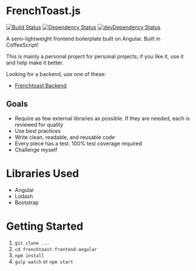 FrenchToast.js
==============

[![Build Status](https://travis-ci.org/peterdemartini/frenchtoast-frontend-angular.svg?branch=master)](https://travis-ci.org/peterdemartini/frenchtoast-frontend-angular)
[![Dependency Status](https://david-dm.org/peterdemartini/frenchtoast-frontend-angular.svg?theme=shields.io)](https://david-dm.org/peterdemartini/frenchtoast-frontend-angular)
[![devDependency Status](https://david-dm.org/peterdemartini/frenchtoast-frontend-angular/dev-status.svg?theme=shields.io)](https://david-dm.org/peterdemartini/frenchtoast-frontend-angular#info=devDependencies)

A semi-lightweight frontend boilerplate built on Angular. Built in CoffeeScript!

This is mainly a personal project for personal projects; if you like it, use it and help make it better.

Looking for a backend, use one of these:

* [Frenchtoast Backend](https://github.com/peterdemartini/frenchtoast-backend)

## Goals

* Require as few external libraries as possible. If they are needed, each is reviewed for quality
* Use best practices
* Write clean, readable, and reusable code
* Every piece has a test. 100% test coverage required
* Challenge myself

# Libraries Used

* Angular
* Lodash
* Bootstrap

# Getting Started

1. `git clone ...`
2. `cd frenchtoast-frontend-angular`
3. `npm install`
4. `gulp watch` or `npm start`
